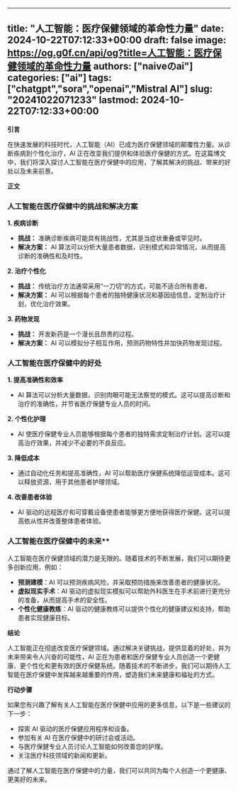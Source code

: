
---
title: "人工智能：医疗保健领域的革命性力量"
date: 2024-10-22T07:12:33+00:00
draft: false
image: https://og.g0f.cn/api/og?title=人工智能：医疗保健领域的革命性力量
authors: ["naiveのai"]
categories: ["ai"]
tags: ["chatgpt","sora","openai","Mistral AI"]
slug: "20241022071233"
lastmod: 2024-10-22T07:12:33+00:00
---
**引言**

在快速发展的科技时代，人工智能（AI）已成为医疗保健领域的颠覆性力量。从诊断疾病到个性化治疗，AI 正在改变我们提供和体验医疗保健的方式。在这篇博文中，我们将深入探讨人工智能在医疗保健中的应用，了解其解决的挑战、带来的好处以及未来前景。

**正文**

### 人工智能在医疗保健中的挑战和解决方案

**1. 疾病诊断**

* **挑战：** 准确诊断疾病可能具有挑战性，尤其是当症状重叠或罕见时。
* **解决方案：** AI 算法可以分析大量患者数据，识别模式和异常情况，从而提高诊断的准确性和及时性。

**2. 治疗个性化**

* **挑战：** 传统治疗方法通常采用“一刀切”的方式，可能不适合所有患者。
* **解决方案：** AI 可以根据每个患者的独特健康状况和基因组信息，定制治疗计划，优化治疗效果。

**3. 药物发现**

* **挑战：** 开发新药是一个漫长且昂贵的过程。
* **解决方案：** AI 可以模拟分子相互作用，预测药物特性并加快药物发现过程。

### 人工智能在医疗保健中的好处

**1. 提高准确性和效率**

* AI 算法可以分析大量数据，识别肉眼可能无法察觉的模式。这可以提高诊断和治疗的准确性，并节省医疗保健专业人员的时间。

**2. 个性化护理**

* AI 使医疗保健专业人员能够根据每个患者的独特需求定制治疗计划。这可以提高治疗效果，并减少不必要的不良反应。

**3. 降低成本**

* 通过自动化任务和提高准确性，AI 可以帮助医疗保健系统降低运营成本。这可以释放资源，用于其他患者护理领域。

**4. 改善患者体验**

* AI 驱动的远程医疗和可穿戴设备使患者能够更方便地获得医疗保健。这可以提高依从性并改善整体患者体验。

### 人工智能在医疗保健中的未来**

人工智能在医疗保健领域的潜力是无限的。随着技术的不断发展，我们可以期待更多创新应用，例如：

* **预测建模**：AI 可以预测疾病风险，并采取预防措施来改善患者的健康状况。
* **虚拟现实手术**：AI 驱动的虚拟现实模拟可以帮助外科医生在手术前进行更充分的准备，从而提高手术的安全性。
* **个性化健康教练**：AI 驱动的健康教练可以提供个性化的健康建议和支持，帮助患者实现健康目标。

**结论**

人工智能正在彻底改变医疗保健领域。通过解决关键挑战，提供显着的好处，并为未来带来令人兴奋的可能性，AI 正在为患者和医疗保健专业人员创造一个更健康、更个性化和更有效的医疗保健系统。随着技术的不断进步，我们可以期待人工智能在医疗保健中发挥越来越重要的作用，塑造我们未来健康和福祉的方式。

**行动步骤**

如果您有兴趣了解有关人工智能在医疗保健中应用的更多信息，以下是一些建议的下一步：

* 探索 AI 驱动的医疗保健应用程序和设备。
* 参加有关 AI 在医疗保健中的研讨会或活动。
* 与医疗保健专业人员讨论人工智能如何改善您的护理。
* 关注医疗科技领域的新闻和更新。

通过了解人工智能在医疗保健中的力量，我们可以共同为每个人创造一个更健康、更美好的未来。